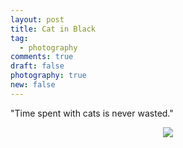 ```yaml
---
layout: post
title: Cat in Black
tag:
  - photography
comments: true
draft: false
photography: true
new: false
---
```


"Time spent with cats is never wasted."

<div align="center">
  <img src="https://shawenyao.github.io/Photos/IMG_0584.jpg" />
</div>
